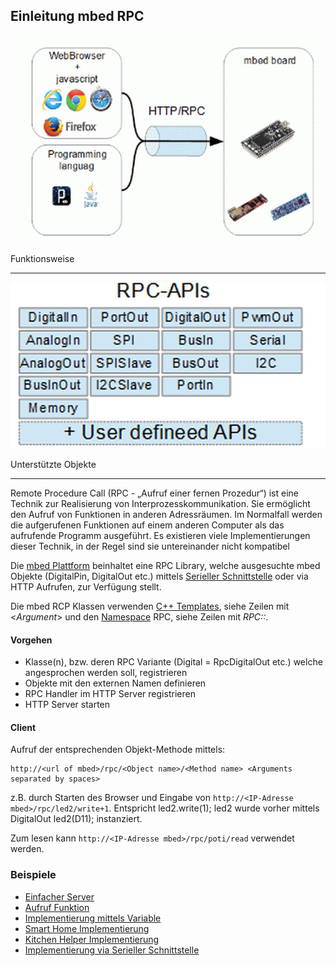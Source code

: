 ## Einleitung mbed RPC 

![](../images/mbedRPC.png) 

Funktionsweise

- - -

![](../images/mbedRPCAPI.png) 

Unterstützte Objekte

- - -

Remote Procedure Call (RPC - „Aufruf einer fernen Prozedur“) ist eine Technik zur Realisierung von Interprozesskommunikation. Sie ermöglicht den Aufruf von Funktionen in anderen Adressräumen. Im Normalfall werden die aufgerufenen Funktionen auf einem anderen Computer als das aufrufende Programm ausgeführt. Es existieren viele Implementierungen dieser Technik, in der Regel sind sie untereinander nicht kompatibel

Die [mbed Plattform](https://developer.mbed.org/cookbook/Interfacing-Using-RPC) beinhaltet eine RPC Library, welche ausgesuchte mbed Objekte (DigitalPin, DigitalOut etc.) mittels [Serieller Schnittstelle](https://developer.mbed.org/teams/smdiotkit2ch/code/RPCHTTPServerVariableSerial/) oder via HTTP Aufrufen, zur Verfügung stellt.

Die mbed RCP Klassen verwenden [C++ Templates](http://de.wikipedia.org/wiki/Template_(Programmierung)), siehe Zeilen mit <_Argument_> und den [Namespace](http://de.wikipedia.org/wiki/Namensraum) RPC, siehe Zeilen mit _RPC::_.

#### Vorgehen 

*   Klasse(n), bzw. deren RPC Variante (Digital = RpcDigitalOut etc.) welche angesprochen werden soll, registrieren
*   Objekte mit den externen Namen definieren
*   RPC Handler im HTTP Server registrieren
*   HTTP Server starten

#### Client 

Aufruf der entsprechenden Objekt-Methode mittels:

	http://<url of mbed>/rpc/<Object name>/<Method name> <Arguments separated by spaces>

z.B. durch Starten des Browser und Eingabe von `http://<IP-Adresse mbed>/rpc/led2/write+1`. Entspricht led2.write(1); led2 wurde vorher mittels DigitalOut led2(D11); instanziert.

Zum lesen kann `http://<IP-Adresse mbed>/rpc/poti/read` verwendet werden.

### Beispiele

* [Einfacher Server](RPCHTTPServerSimple/)
* [Aufruf Funktion](RPCHTTPServerFunction/)
* [Implementierung mittels Variable](RPCHTTPServerVariable/)
* [Smart Home Implementierung](RPCHTTPServerSmartHomeV2/)
* [Kitchen Helper Implementierung](RPCHTTPServerKitchenHelperV2/)
* [Implementierung via Serieller Schnittstelle](RPCHTTPServerVariableSerial/)

